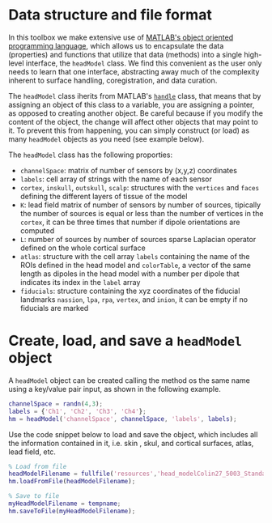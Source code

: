 # Data structure and file format
In this toolbox we make extensive use of [MATLAB's object oriented programming language](https://www.mathworks.com/discovery/object-oriented-programming.html), which allows us to encapsulate the data (properties) and functions that utilize that data (methods) into a single high-level  interface, the `headModel` class. We find this convenient as the user only needs to learn that one interface, abstracting away much of the complexity inherent to surface handling, coregistration, and data curation. 

The `headModel` class iherits from MATLAB's [`handle`](https://www.mathworks.com/help/matlab/handle-classes.html) class, that means that by assigning an object of this class to a variable, you are assigning a pointer, as opposed to creating another object. Be careful because if you modify the content of the object, the change will affect other objects that may point to it. To prevent this from happening, you can simply construct (or load) as many `headModel` objects as you need (see example below).

The `headModel` class has the following proporties:

* `channelSpace`: matrix of number of sensors by (x,y,z) coordinates
* `labels`:  cell array of strings with the name of each sensor
* `cortex`, `inskull`, `outskull`, `scalp`: structures with the `vertices` and `faces` defining the different layers of tissue of the model
* `K`: lead field matrix of number of sensors by number of sources, tipically the number of sources is equal or less than the number of vertices in the `cortex`, it can be three times that number if dipole orientations are computed
* `L`: number of sources by number of sources sparse Laplacian operator defined on the whole cortical surface
* `atlas`: structure with the cell array `labels` containing the name of the ROIs defined in the head model and `colorTable`, a vector of the same length as dipoles in the head model with a number per dipole that indicates its index in the `label` array
* `fiducials`: structure containing the xyz coordinates of the fiducial landmarks `nassion`, `lpa`, `rpa`, `vertex`, and `inion`, it can be empty if no fiducials are marked

# Create, load, and save a `headModel` object
A `headModel` object can be created calling the method os the same name using a key/value pair input, as shown in the following example. 

```MATLAB
channelSpace = randn(4,3);
labels = {'Ch1', 'Ch2', 'Ch3', 'Ch4'};
hm = headModel('channelSpace', channelSpace, 'labels', labels);
```

Use the code snippet below to load and save the object, which includes all the information contained in it, i.e. skin , skul, and cortical surfaces, atlas, lead field, etc.
```MATLAB
% Load from file
headModelFilename = fullfile('resources','head_modelColin27_5003_Standard-10-5-Cap339.mat');
hm.loadFromFile(headModelFilename);

% Save to file
myHeadModelFilename = tempname;
hm.saveToFile(myHeadModelFilename);
```
